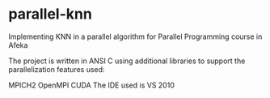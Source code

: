 # parallel-knn
Implementing KNN in a parallel algorithm for Parallel Programming course in Afeka

The project is written in ANSI C using additional libraries to support the parallelization features used:

MPICH2
OpenMPI
CUDA
The IDE used is VS 2010

